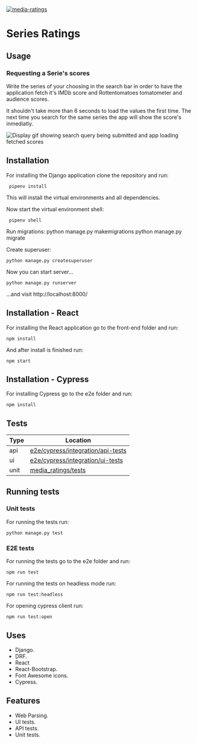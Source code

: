 [![media-ratings](https://img.shields.io/endpoint?url=https://dashboard.cypress.io/badge/detailed/wy69vd&style=plastic&logo=cypress)](https://dashboard.cypress.io/projects/wy69vd/runs)

# Series Ratings

## Usage

### Requesting a Serie's scores

Write the series of your choosing in the search bar in order to have the application fetch it's IMDb score and Rottentomatoes tomatometer and audience scores.

It shouldn't take more than 6 seconds to load the values the first time. The next time you search for the same series the app will show the score's inmediatly.

![Display gif showing search query being submitted and app loading fetched scores](demo/submit-search.gif)

## Installation

For installing the Django application clone the repository and run:

     pipenv install

This will install the virtual environments and all dependencies.

Now start the virtual environment shell:

     pipenv shell

Run migrations:
python manage.py makemigrations
python manage.py migrate

Create superuser:

    python manage.py createsuperuser

Now you can start server...

    python manage.py runserver

...and visit http://localhost:8000/

## Installation - React

For installing the React application go to the front-end folder and run:

    npm install

And after install is finished run:

    npm start

## Installation - Cypress

For installing Cypress go to the e2e folder and run:

    npm install

## Tests

| Type | Location                                                               |
| ---- | ---------------------------------------------------------------------- |
| api  | [e2e/cypress/integration/api-tests](e2e/cypress/integration/api-tests) |
| ui   | [e2e/cypress/integration/ui-tests](e2e/cypress/integration/ui-tests)   |
| unit | [media_ratings/tests](media_ratings/tests)                             |

## Running tests

### Unit tests

For running the tests run:

    python manage.py test

### E2E tests

For running the tests go to the e2e folder and run:

    npm run test

For running the tests on headless mode run:

    npm run test:headless

For opening cypress client run:

    npm run test:open

## Uses

- Django.
- DRF.
- React
- React-Bootstrap.
- Font Awesome icons.
- Cypress.

## Features

- Web Parsing.
- UI tests.
- API tests.
- Unit tests.
